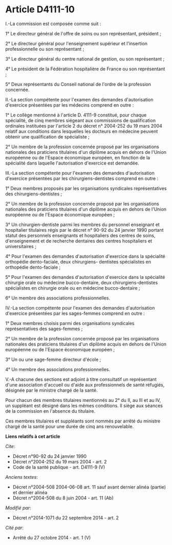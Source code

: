 # Article D4111-10

I.-La commission est composée comme suit : 

1° Le directeur général de l'offre de soins ou son représentant, président ; 

2° Le directeur général pour l'enseignement supérieur et l'insertion professionnelle ou son représentant ; 

3° Le directeur général du centre national de gestion, ou son représentant ; 

4° Le président de la Fédération hospitalière de France ou son représentant ; 

5° Deux représentants du Conseil national de l'ordre de la profession concernée. 

II.-La section compétente pour l'examen des demandes d'autorisation d'exercice présentées par les médecins comprend en
outre : 

1° Le collège mentionné à l'article D. 4111-9 constitué, pour chaque spécialité, de cinq membres siégeant aux commissions de
qualification ordinales instituées par l'article 2 du décret n° 2004-252 du 19 mars 2004 relatif aux conditions dans
lesquelles les docteurs en médecine peuvent obtenir une qualification de spécialiste ; 

2° Un membre de la profession concernée proposé par les organisations nationales des praticiens titulaires d'un diplôme
acquis en dehors de l'Union européenne ou de l'Espace économique européen, en fonction de la spécialité dans laquelle
l'autorisation d'exercice est demandée. 

III.-La section compétente pour l'examen des demandes d'autorisation d'exercice présentées par les chirurgiens-dentistes
comprend en outre : 

1° Deux membres proposés par les organisations syndicales représentatives des chirurgiens-dentistes ; 

2° Un membre de la profession concernée proposé par les organisations nationales des praticiens titulaires d'un diplôme
acquis en dehors de l'Union européenne ou de l'Espace économique européen ; 

3° Un chirurgien-dentiste parmi les membres du personnel enseignant et hospitalier titulaires régis par le  décret n° 90-92
du 24 janvier 1990  portant statut des personnels enseignants et hospitaliers des centres de soins, d'enseignement et de
recherche dentaires des centres hospitaliers et universitaires ; 

4° Pour l'examen des demandes d'autorisation d'exercice dans la spécialité orthopédie dento-faciale, deux chirurgiens-
dentistes spécialistes en orthopédie dento-faciale ; 

5° Pour l'examen des demandes d'autorisation d'exercice dans la spécialité chirurgie orale ou médecine bucco-dentaire, deux
chirurgiens-dentistes spécialistes en chirurgie orale ou en médecine bucco-dentaire ; 

6° Un membre des associations professionnelles. 

IV.-La section compétente pour l'examen des demandes d'autorisation d'exercice présentées par les sages-femmes comprend en
outre : 

1° Deux membres choisis parmi des organisations syndicales représentatives des sages-femmes ; 

2° Un membre de la profession concernée proposé par les organisations nationales des praticiens titulaires d'un diplôme
acquis en dehors de l'Union européenne ou de l'Espace économique européen ; 

3° Un ou une sage-femme directeur d'école ; 

4° Un membre des associations professionnelles. 

V.-A chacune des sections est adjoint à titre consultatif un représentant d'une association d'accueil ou d'aide aux
professionnels de santé réfugiés, désignée par le ministre chargé de la santé. 

Pour chacun des membres titulaires mentionnés au 2° du II, au III et au IV, un suppléant est désigné dans les mêmes
conditions. Il siège aux séances de la commission en l'absence du titulaire. 

Ces membres titulaires et suppléants sont nommés par arrêté du ministre chargé de la santé pour une durée de cinq ans
renouvelable.

**Liens relatifs à cet article**

_Cite_:

  - Décret n°90-92 du 24 janvier 1990
  - Décret n°2004-252 du 19 mars 2004 - art. 2
  - Code de la santé publique - art. D4111-9 (V)

_Anciens textes_:

  - Décret n°2004-508 2004-06-08 art. 11 sauf avant dernier alinéa (partie) et dernier alinéa
  - Décret n°2004-508 du 8 juin 2004 - art. 11 (Ab)

_Modifié par_:

  - Décret n°2014-1071 du 22 septembre 2014 - art. 2

_Cité par_:

  - Arrêté du 27 octobre 2014 - art. 1 (V)
